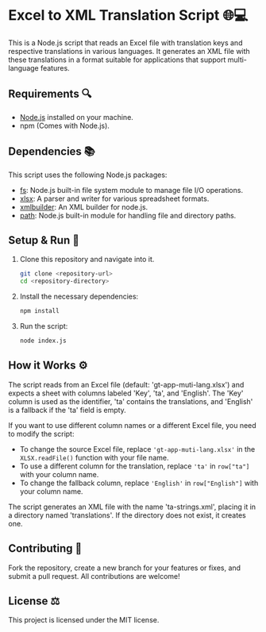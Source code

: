 # Excel to XML Translation Script 🌐💻

This is a Node.js script that reads an Excel file with translation keys and respective translations in various languages. It generates an XML file with these translations in a format suitable for applications that support multi-language features.

## Requirements 🔍

- [Node.js](https://nodejs.org/en/) installed on your machine.
- npm (Comes with Node.js).

## Dependencies 📚

This script uses the following Node.js packages:

- [fs](https://nodejs.dev/learn/the-nodejs-fs-module): Node.js built-in file system module to manage file I/O operations.
- [xlsx](https://www.npmjs.com/package/xlsx): A parser and writer for various spreadsheet formats.
- [xmlbuilder](https://www.npmjs.com/package/xmlbuilder): An XML builder for node.js.
- [path](https://nodejs.dev/learn/the-nodejs-path-module): Node.js built-in module for handling file and directory paths.

## Setup & Run 🏁

1. Clone this repository and navigate into it.

   ```bash
   git clone <repository-url>
   cd <repository-directory>
   ```

2. Install the necessary dependencies:

   ```bash
   npm install
   ```

3. Run the script:

   ```bash
   node index.js
   ```

## How it Works ⚙️

The script reads from an Excel file (default: 'gt-app-muti-lang.xlsx') and expects a sheet with columns labeled 'Key', 'ta', and 'English'. The 'Key' column is used as the identifier, 'ta' contains the translations, and 'English' is a fallback if the 'ta' field is empty.

If you want to use different column names or a different Excel file, you need to modify the script:

- To change the source Excel file, replace `'gt-app-muti-lang.xlsx'` in the `XLSX.readFile()` function with your file name.
- To use a different column for the translation, replace `'ta'` in `row["ta"]` with your column name.
- To change the fallback column, replace `'English'` in `row["English"]` with your column name.

The script generates an XML file with the name 'ta-strings.xml', placing it in a directory named 'translations'. If the directory does not exist, it creates one.

## Contributing 🤝

Fork the repository, create a new branch for your features or fixes, and submit a pull request. All contributions are welcome!


## License ⚖️

This project is licensed under the MIT license.
